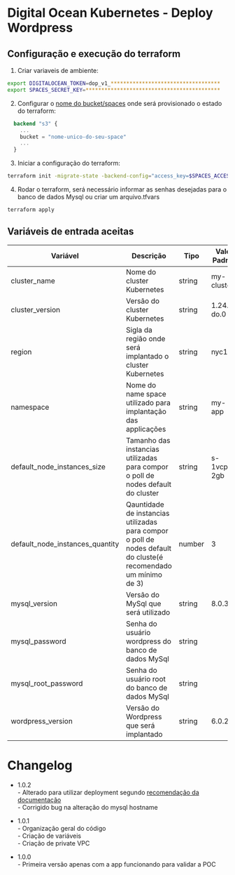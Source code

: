 # Digital Ocean Kubernetes - Deploy Wordpress

## Configuração e execução do terraform

1) Criar variaveis de ambiente:
```bash
export DIGITALOCEAN_TOKEN=dop_v1_***********************************
export SPACES_SECRET_KEY=*******************************************
```

2) Configurar o [nome do bucket/spaces](https://github.com/robersonfaria/terraform-k8s-digitalocean/blob/e6757d2d88ef16e07ccb1752b4d5ae489bc196b2/main.tf#L12) onde será provisionado o estado do terraform:

```terraform
  backend "s3" {
    ...
    bucket = "nome-unico-do-seu-space"
    ...
  }
```

3) Iniciar a configuração do terraform:

```bash
terraform init -migrate-state -backend-config="access_key=$SPACES_ACCESS_TOKEN" -backend-config="secret_key=$SPACES_SECRET_KEY"
```

4) Rodar o terraform, será necessário informar as senhas desejadas para o banco de dados Mysql ou criar um arquivo.tfvars

```bash
terraform apply
```

## Variáveis de entrada aceitas

| Variável | Descrição | Tipo | Valor Padrão |
|----------|-----------|------|--------------|
| cluster_name | Nome do cluster Kubernetes | string | my-cluster |
| cluster_version | Versão do cluster Kubernetes | string | 1.24.4-do.0 |
| region | Sigla da região onde será implantado o cluster Kubernetes | string | nyc1 |
| namespace | Nome do name space utilizado para implantação das applicações | string | my-app |
| default_node_instances_size | Tamanho das instancias utilizadas para compor o poll de nodes default do cluster | string | s-1vcpu-2gb |
| default_node_instances_quantity | Qauntidade de instancias utilizadas para compor o poll de nodes default do cluste(é recomendado um mínimo de 3) | number | 3 |
| mysql_version | Versão do MySql que será utilizado | string | 8.0.31 |
| mysql_password | Senha do usuário wordpress do banco de dados MySql | string |  |
| mysql_root_password | Senha do usuário root do banco de dados MySql | string |  |
| wordpress_version | Versão do Wordpress que será implantado | string | 6.0.2 |

# Changelog

* 1.0.2<br/>- Alterado para utilizar deployment segundo [recomendação da documentação](https://kubernetes.io/docs/concepts/workloads/controllers/replicationcontroller/#:~:text=Note%3A%20A%20Deployment%20that%20configures,is%20always%20up%20and%20available)<br/>- Corrigido bug na alteração do mysql hostname


* 1.0.1<br/>- Organização geral do código<br/>- Criação de variáveis<br/>- Criação de private VPC

* 1.0.0<br/>- Primeira versão apenas com a app funcionando para validar a POC